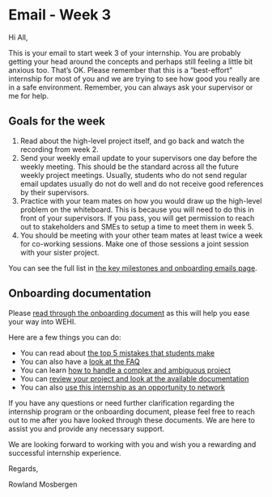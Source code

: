 # Email - Week 3

Hi All,

This is your email to start week 3 of your internship. You are probably getting your head around the concepts and perhaps still feeling a little bit anxious too. That’s OK. Please remember that this is a “best-effort” internship for most of you and we are trying to see how good you really are in a safe environment. Remember, you can always ask your supervisor or me for help.


## Goals for the week

1. Read about the high-level project itself, and go back and watch the recording from week 2.
2. Send your weekly email update to your supervisors one day before the weekly meeting. This should be the standard across all the future weekly project meetings. Usually, students who do not send regular email updates usually do not do well and do not receive good references by their supervisors.
3. Practice with your team mates on how you would draw up the high-level problem on the whiteboard. This is because you will need to do this in front of your supervisors. If you pass, you will get permission to reach out to stakeholders and SMEs to setup a time to meet them in week 5.
4. You should be meeting with your other team mates at least twice a week for co-working sessions. Make one of those sessions a joint session with your sister project.

You can see the full list in [the key milestones and onboarding emails page](emails-and-key-milestones).

## Onboarding documentation

Please [read through the onboarding document](https://doi.org/10.6084/m9.figshare.23280815) as this will help you ease your way into WEHI.

Here are a few things you can do:

- You can read about [the top 5 mistakes that students make](https://wehi-researchcomputing.github.io/top-5-mistakes)
- You can also have a [look at the FAQ](https://wehi-researchcomputing.github.io/faq)
- You can learn [how to handle a complex and ambiguous project](https://wehi-researchcomputing.github.io/complex-projects) 
- You can [review your project and look at the available documentation](https://wehi-researchcomputing.github.io/project-wikis)
- You can also [use this internship as an opportunity to network](faq#i-know-that-the-internships-are-usually-100-offsite-but-what-if-i-want-to-go-into-the-office-sometimes)


If you have any questions or need further clarification regarding the internship program or the onboarding document, please feel free to reach out to me after you have looked through these documents. We are here to assist you and provide any necessary support.

We are looking forward to working with you and wish you a rewarding and successful internship experience.

Regards,

Rowland Mosbergen
